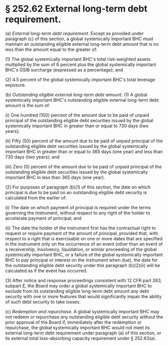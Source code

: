 # § 252.62   External long-term debt requirement.

(a) *External long-term debt requirement.* Except as provided under paragraph (c) of this section, a global systemically important BHC must maintain an outstanding eligible external long-term debt amount that is no less than the amount equal to the greater of:


(1) The global systemically important BHC's total risk-weighted assets multiplied by the sum of 6 percent plus the global systemically important BHC's GSIB surcharge (expressed as a percentage); and


(2) 4.5 percent of the global systemically important BHC's total leverage exposure.


(b) *Outstanding eligible external long-term debt amount.* (1) A global systemically important BHC's outstanding eligible external long-term debt amount is the sum of:


(i) One hundred (100) percent of the amount due to be paid of unpaid principal of the outstanding eligible debt securities issued by the global systemically important BHC in greater than or equal to 730 days (two years);


(ii) Fifty (50) percent of the amount due to be paid of unpaid principal of the outstanding eligible debt securities issued by the global systemically important BHC in greater than or equal to 365 days (one year) and less than 730 days (two years); and


(iii) Zero (0) percent of the amount due to be paid of unpaid principal of the outstanding eligible debt securities issued by the global systemically important BHC in less than 365 days (one year).


(2) For purposes of paragraph (b)(1) of this section, the date on which principal is due to be paid on an outstanding eligible debt security is calculated from the earlier of:


(i) The date on which payment of principal is required under the terms governing the instrument, without respect to any right of the holder to accelerate payment of principal; and


(ii) The date the holder of the instrument first has the contractual right to request or require payment of the amount of principal, provided that, with respect to a right that is exercisable on one or more dates that are specified in the instrument only on the occurrence of an event (other than an event of a receivership, insolvency, liquidation, or similar proceeding of the global systemically important BHC, or a failure of the global systemically important BHC to pay principal or interest on the instrument when due), the date for the outstanding eligible debt security under this paragraph (b)(2)(ii) will be calculated as if the event has occurred.


(3) After notice and response proceedings consistent with 12 CFR part 263, subpart E, the Board may order a global systemically important BHC to exclude from its outstanding eligible long-term debt amount any debt security with one or more features that would significantly impair the ability of such debt security to take losses.


(c) *Redemption and repurchase.* A global systemically important BHC may not redeem or repurchase any outstanding eligible debt security without the prior approval of the Board if, immediately after the redemption or repurchase, the global systemically important BHC would not meet its external long-term debt requirement under paragraph (a) of this section, or its external total loss-absorbing capacity requirement under § 252.63(a).




